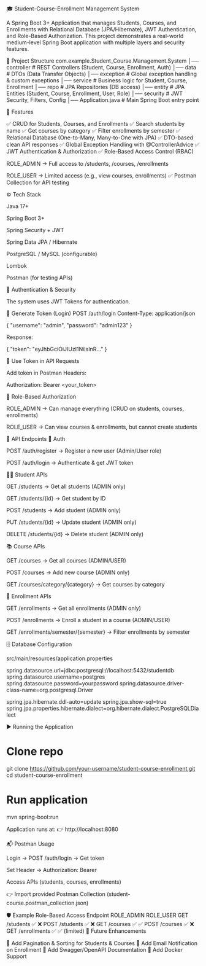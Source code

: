 

🎓 Student-Course-Enrollment Management System

A Spring Boot 3+ Application that manages Students, Courses, and Enrollments with Relational Database (JPA/Hibernate), JWT Authentication, and Role-Based Authorization.
This project demonstrates a real-world medium-level Spring Boot application with multiple layers and security features.

📂 Project Structure
com.example.Student_Course.Management.System
│── controller       # REST Controllers (Student, Course, Enrollment, Auth)
│── data             # DTOs (Data Transfer Objects)
│── exception        # Global exception handling & custom exceptions
│── service          # Business logic for Student, Course, Enrollment
│── repo             # JPA Repositories (DB access)
│── entity           # JPA Entities (Student, Course, Enrollment, User, Role)
│── security         # JWT Security, Filters, Config
│── Application.java # Main Spring Boot entry point

🚀 Features

✅ CRUD for Students, Courses, and Enrollments
✅ Search students by name
✅ Get courses by category
✅ Filter enrollments by semester
✅ Relational Database (One-to-Many, Many-to-One with JPA)
✅ DTO-based clean API responses
✅ Global Exception Handling with @ControllerAdvice
✅ JWT Authentication & Authorization
✅ Role-Based Access Control (RBAC)

ROLE_ADMIN → Full access to /students, /courses, /enrollments

ROLE_USER → Limited access (e.g., view courses, enrollments)
✅ Postman Collection for API testing

⚙️ Tech Stack

Java 17+

Spring Boot 3+

Spring Security + JWT

Spring Data JPA / Hibernate

PostgreSQL / MySQL (configurable)

Lombok

Postman (for testing APIs)

🔑 Authentication & Security

The system uses JWT Tokens for authentication.

🔹 Generate Token (Login)
POST /auth/login
Content-Type: application/json

{
  "username": "admin",
  "password": "admin123"
}


Response:

{
  "token": "eyJhbGciOiJIUzI1NiIsInR..."
}

🔹 Use Token in API Requests

Add token in Postman Headers:

Authorization: Bearer <your_token>

🔹 Role-Based Authorization

ROLE_ADMIN → Can manage everything (CRUD on students, courses, enrollments)

ROLE_USER → Can view courses & enrollments, but cannot create students

📌 API Endpoints
🔐 Auth

POST /auth/register → Register a new user (Admin/User role)

POST /auth/login → Authenticate & get JWT token

👨‍🎓 Student APIs

GET /students → Get all students (ADMIN only)

GET /students/{id} → Get student by ID

POST /students → Add student (ADMIN only)

PUT /students/{id} → Update student (ADMIN only)

DELETE /students/{id} → Delete student (ADMIN only)

📚 Course APIs

GET /courses → Get all courses (ADMIN/USER)

POST /courses → Add new course (ADMIN only)

GET /courses/category/{category} → Get courses by category

📝 Enrollment APIs

GET /enrollments → Get all enrollments (ADMIN only)

POST /enrollments → Enroll a student in a course (ADMIN/USER)

GET /enrollments/semester/{semester} → Filter enrollments by semester

🗄 Database Configuration

src/main/resources/application.properties

spring.datasource.url=jdbc:postgresql://localhost:5432/studentdb
spring.datasource.username=postgres
spring.datasource.password=yourpassword
spring.datasource.driver-class-name=org.postgresql.Driver

spring.jpa.hibernate.ddl-auto=update
spring.jpa.show-sql=true
spring.jpa.properties.hibernate.dialect=org.hibernate.dialect.PostgreSQLDialect

▶️ Running the Application
# Clone repo
git clone https://github.com/your-username/student-course-enrollment.git
cd student-course-enrollment

# Run application
mvn spring-boot:run


Application runs at:
👉 http://localhost:8080

📬 Postman Usage

Login → POST /auth/login → Get token

Set Header → Authorization: Bearer <token>

Access APIs (students, courses, enrollments)

👉 Import provided Postman Collection (student-course.postman_collection.json)

🛡️ Example Role-Based Access
Endpoint	ROLE_ADMIN	ROLE_USER
GET /students	✅	❌
POST /students	✅	❌
GET /courses	✅	✅
POST /courses	✅	❌
GET /enrollments	✅	✅ (limited)
📖 Future Enhancements

🔹 Add Pagination & Sorting for Students & Courses
🔹 Add Email Notification on Enrollment
🔹 Add Swagger/OpenAPI Documentation
🔹 Add Docker Support
